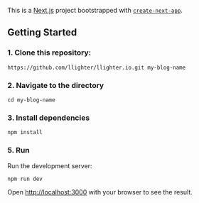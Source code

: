 This is a [Next.js](https://nextjs.org/) project bootstrapped
with [`create-next-app`](https://github.com/vercel/next.js/tree/canary/packages/create-next-app).

## Getting Started

### 1. Clone this repository:

```
https://github.com/llighter/llighter.io.git my-blog-name
```

### 2. Navigate to the directory

```
cd my-blog-name
```

### 3. Install dependencies

```
npm install
```

### 5. Run

Run the development server:

```bash
npm run dev
```

Open [http://localhost:3000](http://localhost:3000) with your browser to see the result.